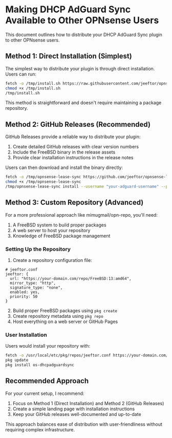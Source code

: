 # Making DHCP AdGuard Sync Available to Other OPNsense Users

This document outlines how to distribute your DHCP AdGuard Sync plugin to other OPNsense users.

## Method 1: Direct Installation (Simplest)

The simplest way to distribute your plugin is through direct installation. Users can run:

```bash
fetch -o /tmp/install.sh https://raw.githubusercontent.com/jeeftor/opnsense-lease-sync/master/install.sh
chmod +x /tmp/install.sh
/tmp/install.sh
```

This method is straightforward and doesn't require maintaining a package repository.

## Method 2: GitHub Releases (Recommended)

GitHub Releases provide a reliable way to distribute your plugin:

1. Create detailed GitHub releases with clear version numbers
2. Include the FreeBSD binary in the release assets
3. Provide clear installation instructions in the release notes

Users can then download and install the binary directly:

```bash
fetch -o /tmp/opnsense-lease-sync https://github.com/jeeftor/opnsense-lease-sync/releases/latest/download/dhcp-adguard-sync_freebsd_amd64_v0.0.15
chmod +x /tmp/opnsense-lease-sync
/tmp/opnsense-lease-sync install --username "your-adguard-username" --password "your-adguard-password"
```

## Method 3: Custom Repository (Advanced)

For a more professional approach like mimugmail/opn-repo, you'll need:

1. A FreeBSD system to build proper packages
2. A web server to host your repository
3. Knowledge of FreeBSD package management

### Setting Up the Repository

1. Create a repository configuration file:

```
# jeeftor.conf
jeeftor: {
  url: "https://your-domain.com/repo/FreeBSD:13:amd64",
  mirror_type: "http",
  signature_type: "none",
  enabled: yes,
  priority: 50
}
```

2. Build proper FreeBSD packages using `pkg create`
3. Create repository metadata using `pkg repo`
4. Host everything on a web server or GitHub Pages

### User Installation

Users would install your repository with:

```bash
fetch -o /usr/local/etc/pkg/repos/jeeftor.conf https://your-domain.com/jeeftor.conf
pkg update
pkg install os-dhcpadguardsync
```

## Recommended Approach

For your current setup, I recommend:

1. Focus on Method 1 (Direct Installation) and Method 2 (GitHub Releases)
2. Create a simple landing page with installation instructions
3. Keep your GitHub releases well-documented and up-to-date

This approach balances ease of distribution with user-friendliness without requiring complex infrastructure.
